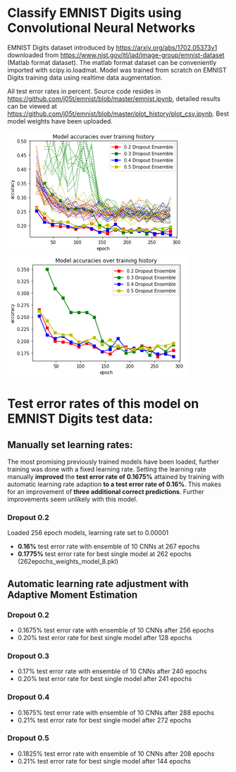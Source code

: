 # Classify EMNIST Digits using Convolutional Neural Networks
EMNIST Digits dataset introduced by https://arxiv.org/abs/1702.05373v1 downloaded from https://www.nist.gov/itl/iad/image-group/emnist-dataset (Matlab format dataset). The matlab format dataset can be conveniently imported with scipy.io.loadmat.
Model was trained from scratch on EMNIST Digits training data using realtime data augmentation. 

All test error rates in percent. Source code resides in https://github.com/j05t/emnist/blob/master/emnist.ipynb, detailed results can be viewed at https://github.com/j05t/emnist/blob/master/plot_history/plot_csv.ipynb. Best model weights have been uploaded.

![accuracies](plot_history/accuracy.png)![ensemble accuracies](plot_history/accuracy_ensembles.png)

# Test error rates of this model on EMNIST Digits test data:
## Manually set learning rates:
The most promising previously trained models have been loaded, further training was done with a fixed learning rate. Setting the learning rate manually __improved__ the __test error rate of 0.1675%__ attained by training with automatic learning rate adaption __to a test error rate of 0.16%__. This makes for an improvement of __three additional correct predictions__. Further improvements seem unlikely with this model.
### Dropout 0.2
Loaded 256 epoch models, learning rate set to 0.00001
* __0.16%__ test error rate with ensemble of 10 CNNs at 267 epochs
* __0.1775%__ test error rate for best single model at 262 epochs (262epochs_weights_model_8.pkl)

## Automatic learning rate adjustment with Adaptive Moment Estimation
### Dropout 0.2
* 0.1675% test error rate with ensemble of 10 CNNs after 256 epochs
* 0.20% test error rate for best single model after 128 epochs

### Dropout 0.3
* 0.17% test error rate with ensemble of 10 CNNs after 240 epochs
* 0.20% test error rate for best single model after 241 epochs

### Dropout 0.4
* 0.1675% test error rate with ensemble of 10 CNNs after 288 epochs
* 0.21% test error rate for best single model after 272 epochs

### Dropout 0.5
* 0.1825% test error rate with ensemble of 10 CNNs after 208 epochs
* 0.21% test error rate for best single model after 144 epochs
